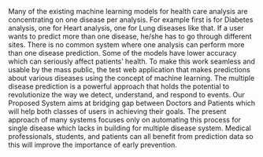 Many of the existing machine learning models for health care analysis are concentrating on one disease per analysis. For example first is for Diabetes analysis, one for Heart analysis, one for Lung diseases like that. 
If a user wants to predict more than one disease, he/she has to go through different sites. There is no common system where one analysis can perform more than one disease prediction. 
Some of the models have lower accuracy which can seriously affect patients’ health. To make this work seamless and usable by the mass public, the test web application that makes predictions about various diseases using the concept of machine learning.
The multiple disease prediction is a powerful approach that holds the potential to revolutionize the way we detect, understand, and respond to events. 
 Our Proposed System aims at bridging gap between Doctors and Patients which will help both classes of users in achieving their goals.
The present approach of many systems focuses only on automating this process for single disease which lacks in building for multiple disease system.
Medical professionals, students, and patients can all benefit from prediction data so this will improve the importance of early prevention.


